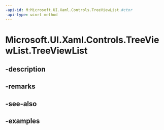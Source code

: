 ```yaml
---
-api-id: M:Microsoft.UI.Xaml.Controls.TreeViewList.#ctor
-api-type: winrt method
---
```


<!-- Method syntax.
public TreeViewList.TreeViewList()
-->

# Microsoft.UI.Xaml.Controls.TreeViewList.TreeViewList

## -description

## -remarks

## -see-also

## -examples

